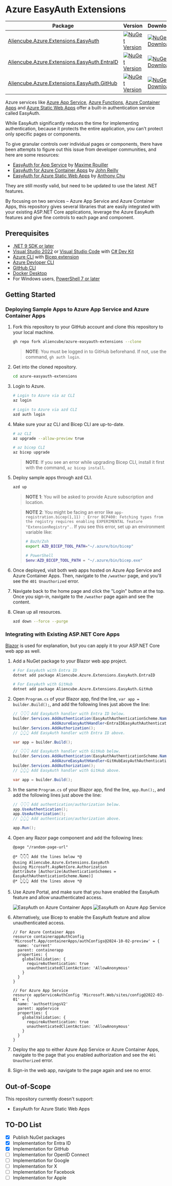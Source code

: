 # Azure EasyAuth Extensions

| Package                                                                                                                   | Version | Downloads |
| ------------------------------------------------------------------------------------------------------------------------- | ------- | --------- |
| [Aliencube.Azure.Extensions.EasyAuth](https://www.nuget.org/packages/Aliencube.Azure.Extensions.EasyAuth)                 | [![NuGet Version](https://img.shields.io/nuget/v/Aliencube.Azure.Extensions.EasyAuth?logo=nuget)](https://www.nuget.org/packages/Aliencube.Azure.Extensions.EasyAuth)                 | [![NuGet Downloads](https://img.shields.io/nuget/dt/Aliencube.Azure.Extensions.EasyAuth?logo=nuget)](https://www.nuget.org/packages/Aliencube.Azure.Extensions.EasyAuth)                 |
| [Aliencube.Azure.Extensions.EasyAuth.EntraID](https://www.nuget.org/packages/Aliencube.Azure.Extensions.EasyAuth.EntraID) | [![NuGet Version](https://img.shields.io/nuget/v/Aliencube.Azure.Extensions.EasyAuth.EntraID?logo=nuget)](https://www.nuget.org/packages/Aliencube.Azure.Extensions.EasyAuth.EntraID) | [![NuGet Downloads](https://img.shields.io/nuget/dt/Aliencube.Azure.Extensions.EasyAuth.EntraID?logo=nuget)](https://www.nuget.org/packages/Aliencube.Azure.Extensions.EasyAuth.EntraID) |
| [Aliencube.Azure.Extensions.EasyAuth.GitHub](https://www.nuget.org/packages/Aliencube.Azure.Extensions.EasyAuth.GitHub)   | [![NuGet Version](https://img.shields.io/nuget/v/Aliencube.Azure.Extensions.EasyAuth.GitHub?logo=nuget)](https://www.nuget.org/packages/Aliencube.Azure.Extensions.EasyAuth.GitHub)   | [![NuGet Downloads](https://img.shields.io/nuget/dt/Aliencube.Azure.Extensions.EasyAuth.GitHub?logo=nuget)](https://www.nuget.org/packages/Aliencube.Azure.Extensions.EasyAuth.GitHub)   |

Azure services like [Azure App Service](https://learn.microsoft.com/azure/app-service/overview), [Azure Functions](https://learn.microsoft.com/azure/azure-functions/functions-overview), [Azure Container Apps](https://learn.microsoft.com/azure/container-apps/overview) and [Azure Static Web Apps](https://learn.microsoft.com/azure/static-web-apps/overview) offer a built-in authentication service called EasyAuth.

While EasyAuth significantly reduces the time for implementing authentication, because it protects the entire application, you can't protect only specific pages or components.

To give granular controls over individual pages or components, there have been attempts to figure out this issue from developer communities, and here are some resources:

- [EasyAuth for App Service](https://github.com/MaximRouiller/MaximeRouiller.Azure.AppService.EasyAuth) by [Maxime Rouiller](https://github.com/MaximRouiller)
- [EasyAuth for Azure Container Apps](https://johnnyreilly.com/azure-container-apps-easy-auth-and-dotnet-authentication) by [John Reilly](https://bsky.app/profile/johnnyreilly.com)
- [EasyAuth for Azure Static Web Apps](https://github.com/anthonychu/blazor-auth-static-web-apps) by [Anthony Chu](https://bsky.app/profile/anthonychu.ca)

They are still mostly valid, but need to be updated to use the latest .NET features.

By focusing on two services &ndash; Azure App Service and Azure Container Apps, this repository gives several libraries that are easily integrated with your existing ASP.NET Core applications, leverage the Azure EasyAuth features and give fine controls to each page and component.

## Prerequisites

- [.NET 9 SDK or later](https://dotnet.microsoft.com/download/dotnet/9.0)
- [Visual Studio 2022](https://visualstudio.microsoft.com/vs/) or [Visual Studio Code](https://code.visualstudio.com/) with [C# Dev Kit](https://marketplace.visualstudio.com/items?itemName=ms-dotnettools.csdevkit)
- [Azure CLI](https://learn.microsoft.com/cli/azure/install-azure-cli) with [Bicep extension](https://learn.microsoft.com/azure/azure-resource-manager/bicep/install#azure-cli)
- [Azure Devloper CLI](https://learn.microsoft.com/azure/developer/azure-developer-cli/install-azd)
- [GitHub CLI](https://cli.github.com/)
- [Docker Desktop](https://docs.docker.com/get-started/introduction/get-docker-desktop/)
- For Windows users, [PowerShell 7 or later](https://learn.microsoft.com/powershell/scripting/install/installing-powershell)

## Getting Started

### Deploying Sample Apps to Azure App Service and Azure Container Apps

1. Fork this repository to your GitHub account and clone this repository to your local machine.

    ```bash
    gh repo fork aliencube/azure-easyauth-extensions --clone
    ```

   > **NOTE**: You must be logged in to GitHub beforehand. If not, use the command, `gh auth login`.

1. Get into the cloned repository.

    ```bash
    cd azure-easyauth-extensions
    ```

1. Login to Azure.

    ```bash
    # Login to Azure via az CLI
    az login
    ```

    ```bash
    # Login to Azure via azd CLI
    azd auth login
    ```

1. Make sure your az CLI and Bicep CLI are up-to-date.

    ```bash
    # az CLI
    az upgrade --allow-preview true
    ```

    ```bash
    # az bicep CLI
    az bicep upgrade
    ```

   > **NOTE**: If you see an error while upgrading Bicep CLI, install it first with the command, `az bicep install`.

1. Deploy sample apps through azd CLI.

    ```bash
    azd up
    ```

   > **NOTE 1**: You will be asked to provide Azure subscription and location.

   > **NOTE 2**: You might be facing an error like `app-registration.bicep(1,11) : Error BCP400: Fetching types from the registry requires enabling EXPERIMENTAL feature "ExtensionRegistry".`. If you see this error, set up an environment variable like:
   > 
   >  ```bash
   >  # Bazh/Zsh
   >  export AZD_BICEP_TOOL_PATH="~/.azure/bin/bicep"
   >  ```
   >  
   >  ```powershell
   >  # PowerShell
   >  $env:AZD_BICEP_TOOL_PATH = "~/.azure/bin/bicep.exe"
   >  ```

1. Once deployed, visit both web apps hosted on Azure App Service and Azure Container Apps. Then, navigate to the `/weather` page, and you'll see the `401 Unauthorized` error.
1. Navigate back to the home page and click the "Login" button at the top. Once you sign-in, navigate to the `/weather` page again and see the content.

1. Clean up all resources.

    ```bash
    azd down --force --purge
    ```

### Integrating with Existing ASP.NET Core Apps

[Blazor](https://learn.microsoft.com/aspnet/core/blazor/) is used for explanation, but you can apply it to your ASP.NET Core web app as well.

1. Add a NuGet package to your Blazor web app project.

    ```bash
    # For EasyAuth with Entra ID
    dotnet add package Aliencube.Azure.Extensions.EasyAuth.EntraID
    ```

    ```bash
    # For EasyAuth with GitHub
    dotnet add package Aliencube.Azure.Extensions.EasyAuth.GitHub
    ```

1. Open `Program.cs` of your Blazor app, find the line, `var app = builder.Build();`, and add the following lines just above the line:

    ```csharp
    // 👇👇👇 Add EasyAuth handler with Entra ID below.
    builder.Services.AddAuthentication(EasyAuthAuthenticationScheme.Name)
                    .AddAzureEasyAuthHandler<EntraIDEasyAuthAuthenticationHandler>();
    builder.Services.AddAuthorization();
    // 👆👆👆 Add EasyAuth handler with Entra ID above.
    
    var app = builder.Build();
    ```

    ```csharp
    // 👇👇👇 Add EasyAuth handler with GitHub below.
    builder.Services.AddAuthentication(EasyAuthAuthenticationScheme.Name)
                    .AddAzureEasyAuthHandler<GitHubEasyAuthAuthenticationHandler>();
    builder.Services.AddAuthorization();
    // 👆👆👆 Add EasyAuth handler with GitHub above.
    
    var app = builder.Build();
    ```

1. In the same `Program.cs` of your Blazor app, find the line, `app.Run();`, and add the following lines just above the line:

    ```csharp
    // 👇👇👇 Add authentication/authorization below.
    app.UseAuthentication();
    app.UseAuthorization();
    // 👆👆👆 Add authentication/authorization above.
    
    app.Run();
    ```

1. Open any Razor page component and add the following lines:

    ```razor
    @page "/random-page-url"
    
    @* 👇👇👇 Add the lines below *@
    @using Aliencube.Azure.Extensions.EasyAuth
    @using Microsoft.AspNetCore.Authorization
    @attribute [Authorize(AuthenticationSchemes = EasyAuthAuthenticationScheme.Name)]
    @* 👆👆👆 Add the lines above *@
    ```

1. Use Azure Portal, and make sure that you have enabled the EasyAuth feature and allow unauthenticated access.

   ![EasyAuth on Azure Container Apps](https://github.com/aliencube/azure-easyauth-extensions/blob/main/assets/easyauth-aca.png?raw=true)
   ![EasyAuth on Azure App Service](https://github.com/aliencube/azure-easyauth-extensions/blob/main/assets/easyauth-appsvc.png?raw=true)

1. Alternatively, use Bicep to enable the EasyAuth feature and allow unauthenticated access.

    ```bicep
    // For Azure Container Apps
    resource containerappAuthConfig 'Microsoft.App/containerApps/authConfigs@2024-10-02-preview' = {
      name: 'current'
      parent: containerapp
      properties: {
        globalValidation: {
          requireAuthentication: true
          unauthenticatedClientAction: 'AllowAnonymous'
        }
      }
    }
    ```

    ```bicep
    // For Azure App Service
    resource appServiceAuthConfig 'Microsoft.Web/sites/config@2022-03-01' = {
      name: 'authsettingsV2'
      parent: appService
      properties: {
        globalValidation: {
          requireAuthentication: true
          unauthenticatedClientAction: 'AllowAnonymous'
        }
      }
    }
    ```

1. Deploy the app to either Azure App Service or Azure Container Apps, navigate to the page that you enabled authorization and see the `401 Unauthorized` error.
1. Sign-in the web app, navigate to the page again and see no error.

## Out-of-Scope

This repository currently doesn't support:

- EasyAuth for Azure Static Web Apps

## TO-DO List

- [x] Publish NuGet packages
- [x] Implementation for Entra ID
- [x] Implementation for GitHub
- [ ] Implementation for OpenID Connect
- [ ] Implementation for Google
- [ ] Implementation for X
- [ ] Implementation for Facebook
- [ ] Implementation for Apple
